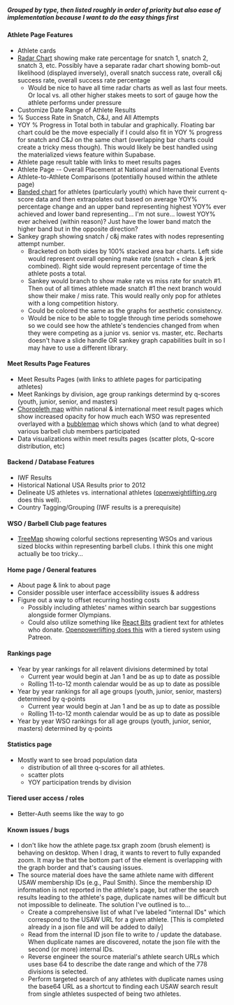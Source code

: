 ##### Grouped by type, then listed roughly in order of priority but also ease of implementation because I want to do the easy things first


#### Athlete Page Features

- Athlete cards
- [Radar Chart](https://recharts.org/en-US/examples/SimpleRadarChart) showing make rate percentage for snatch 1, snatch 2, snatch 3, etc. Possibly have a separate radar chart showing bomb-out likelihood (displayed inversely), overall snatch success rate, overall c&j success rate, overall success rate percentage
  - Would be nice to have all time radar charts as well as last four meets. Or local vs. all other higher stakes meets to sort of gauge how the athlete performs under pressure
- Customize Date Range of Athlete Results
- % Success Rate in Snatch, C&J, and All Attempts
- YOY % Progress in Total both in tabular and graphically. Floating bar chart could be the move especially if I could also fit in YOY % progress for snatch and C&J on the same chart (overlapping bar charts could create a tricky mess though). This would likely be best handled using the materialized views feature within Supabase.
- Athlete page result table with links to meet results pages
- Athlete Page -- Overall Placement at National and International Events
- Athlete-to-Athlete Comparisons (potentially housed within the athlete page)
- [Banded chart](https://recharts.org/en-US/examples/BandedChart) for athletes (particularly youth) which have their current q-score data and then extrapolates out based on average YOY% percentage change and an upper band representing highest YOY% ever achieved and lower band representing... I'm not sure... lowest YOY% ever acheived (within reason)? Just have the lower band match the higher band but in the opposite direction?
- Sankey graph showing snatch / c&j make rates with nodes representing attempt number.
  - Bracketed on both sides by 100% stacked area bar charts. Left side would represent overall opening make rate (snatch + clean & jerk combined). Right side would represent percentage of time the athlete posts a total.
  - Sankey would branch to show make rate vs miss rate for snatch #1. Then out of all times athlete made snatch #1 the next branch would show their make / miss rate. This would really only pop for athletes with a long competition history.
  - Could be colored the same as the graphs for aesthetic consistency.
  - Would be nice to be able to toggle through time periods somehowe so we could see how the athlete's tendencies changed from when they were competing as a junior vs. senior vs. master, etc. Recharts doesn't have a slide handle OR sankey graph capabilities built in so I may have to use a different library.


#### Meet Results Page Features

- Meet Results Pages (with links to athlete pages for participating athletes)
- Meet Rankings by division, age group rankings determind by q-scores (youth, junior, senior, and masters)
- [Choropleth map](https://www.data-to-viz.com/graph/choropleth.html) within national & international meet result pages which show increased opacity for how much each WSO was represented overlayed with a [bubblemap](https://d3-graph-gallery.com/bubblemap) which shows which (and to what degree) various barbell club members participated
- Data visualizations within meet results pages (scatter plots, Q-score distribution, etc)


#### Backend / Database Features

- IWF Results
- Historical National USA Results prior to 2012
- Delineate US athletes vs. international athletes ([openweightlifting.org](https://www.openweightlifting.org/) does this well).
- Country Tagging/Grouping (IWF results is a prerequisite)


#### WSO / Barbell Club page features

- [TreeMap](https://recharts.org/en-US/examples/CustomContentTreemap) showing colorful sections representing WSOs and various sized blocks within representing barbell clubs. I think this one might actually be too tricky...


#### Home page / General features

- About page & link to about page
- Consider possible user interface accessibility issues & address
- Figure out a way to offset recurring hosting costs
  - Possibly including athletes' names within search bar suggestions alongside former Olympians.
  - Could also utilize something like [React Bits](https://www.reactbits.dev/text-animations/gradient-text) gradient text for athletes who donate. [Openpowerlifting does this](https://www.patreon.com/join/openpowerlifting) with a tiered system using Patreon.


#### Rankings page

- Year by year rankings for all relavent divisions determined by total
  - Current year would begin at Jan 1 and be as up to date as possible
  - Rolling 11-to-12 month calendar would be as up to date as possible
- Year by year rankings for all age groups (youth, junior, senior, masters) determined by q-points
  - Current year would begin at Jan 1 and be as up to date as possible
  - Rolling 11-to-12 month calendar would be as up to date as possible
- Year by year WSO rankings for all age groups (youth, junior, senior, masters) determined by q-points


#### Statistics page

- Mostly want to see broad population data
  - distribution of all three q-scores for all athletes.
  - scatter plots
  - YOY participation trends by division


#### Tiered user access / roles

- Better-Auth seems like the way to go


#### Known issues / bugs

- I don't like how the athlete page.tsx graph zoom (brush element) is behaving on desktop. When I drag, it wants to revert to fully expanded zoom. It may be that the bottom part of the element is overlapping with the graph border and that's causing issues.
- The source material does have the same athlete name with different USAW membership IDs (e.g., Paul Smith). Since the membership ID information is not reported in the athlete's page, but rather the search results leading to the athlete's page, duplicate names will be difficult but not impossible to delineate. The solution I've outlined is to...
  - Create a comprehensive list of what I've labeled "internal IDs" which correspond to the USAW URL for a given athlete. [This is completed already in a json file and will be added to daily]
  - Read from the internal ID json file to write to / update the database. When duplicate names are discovered, notate the json file with the second (or more) internal IDs.
  - Reverse engineer the source material's athlete search URLs which uses base 64 to describe the date range and which of the 778 divisions is selected.
  - Perform targeted search of any athletes with duplicate names using the base64 URL as a shortcut to finding each USAW search result from single athletes suspected of being two athletes.
